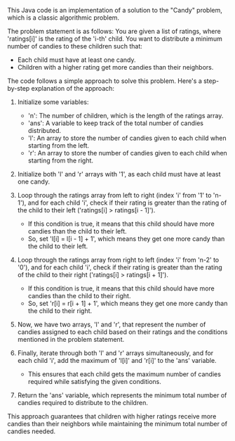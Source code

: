 ​This Java code is an implementation of a solution to the "Candy" problem, which is a classic algorithmic problem. 

The problem statement is as follows:
You are given a list of ratings, where 'ratings[i]' is the rating of the 'i-th' child. You want to distribute a minimum number of candies to these children such 
that:
  - Each child must have at least one candy.
  - Children with a higher rating get more candies than their neighbors.

The code follows a simple approach to solve this problem. Here's a step-by-step explanation of the approach:

1. Initialize some variables:
   - 'n': The number of children, which is the length of the ratings array.
   - 'ans': A variable to keep track of the total number of candies distributed.
   - 'l': An array to store the number of candies given to each child when starting from the left.
   - 'r': An array to store the number of candies given to each child when starting from the right.

2. Initialize both 'l' and 'r' arrays with '1', as each child must have at least one candy.

3. Loop through the ratings array from left to right (index 'i' from '1' to 'n-1'), and for each child 'i', check if their rating is greater than the rating of the 
   child to their left ('ratings[i] > ratings[i - 1]').
   - If this condition is true, it means that this child should have more candies than the child to their left.
   - So, set 'l[i] = l[i - 1] + 1', which means they get one more candy than the child to their left.

4. Loop through the ratings array from right to left (index 'i' from 'n-2' to '0'), and for each child 'i', check if their rating is greater than the rating of the 
   child to their right ('ratings[i] > ratings[i + 1]').
   - If this condition is true, it means that this child should have more candies than the child to their right.
   - So, set 'r[i] = r[i + 1] + 1', which means they get one more candy than the child to their right.

5. Now, we have two arrays, 'l' and 'r', that represent the number of candies assigned to each child based on their ratings and the conditions mentioned in the 
   problem statement.

6. Finally, iterate through both 'l' and 'r' arrays simultaneously, and for each child 'i', add the maximum of 'l[i]' and 'r[i]' to the 'ans' variable.
   - This ensures that each child gets the maximum number of candies required while satisfying the given conditions.

7. Return the 'ans' variable, which represents the minimum total number of candies required to distribute to the children.


This approach guarantees that children with higher ratings receive more candies than their neighbors while maintaining the minimum total number of candies needed.

